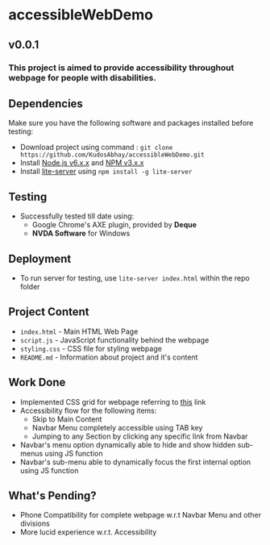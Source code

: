 # accessibleWebDemo
## v0.0.1

### This project is aimed to provide accessibility throughout webpage for people with disabilities.


## Dependencies

Make sure you have the following software and packages installed before testing:

- Download project using command : ```git clone https://github.com/KudosAbhay/accessibleWebDemo.git```
- Install [Node.js v6.x.x](https://nodejs.org/dist/latest-v6.x/) and [NPM v3.x.x](https://nodejs.org/dist/latest-v6.x/)
- Install [lite-server](https://www.npmjs.com/package/lite-server) using `npm install -g lite-server`


## Testing

- Successfully tested till date using:
	- Google Chrome's AXE plugin, provided by <b>Deque</b>
	- <b>NVDA Software</b> for Windows


## Deployment

- To run server for testing, use `lite-server index.html` within the repo folder


## Project Content

- `index.html` - Main HTML Web Page
- `script.js` - JavaScript functionality behind the webpage
- `styling.css` - CSS file for styling webpage
- `README.md` - Information about project and it's content

## Work Done

- Implemented CSS grid for webpage referring to [this](https://codepen.io/sodapop/pen/rmbJoJ) link
- Accessibility flow for the following items:
	- Skip to Main Content
	- Navbar Menu completely accessible using TAB key
	- Jumping to any Section by clicking any specific link from Navbar
- Navbar's menu option dynamically able to hide and show hidden sub-menus using JS function
- Navbar's sub-menu able to dynamically focus the first internal option using JS function

## What's Pending?

- Phone Compatibility for complete webpage w.r.t Navbar Menu and other divisions
- More lucid experience w.r.t. Accessibility